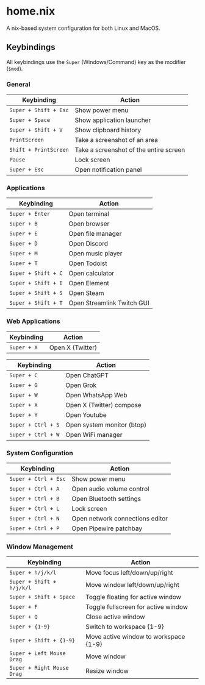# home.nix

A nix-based system configuration for both Linux and MacOS.

## Keybindings

All keybindings use the `Super` (Windows/Command) key as the modifier (`$mod`).

### General

| Keybinding | Action |
|---|---|
| `Super + Shift + Esc` | Show power menu |
| `Super + Space` | Show application launcher |
| `Super + Shift + V` | Show clipboard history |
| `PrintScreen` | Take a screenshot of an area |
| `Shift + PrintScreen` | Take a screenshot of the entire screen |
| `Pause` | Lock screen |
| `Super + Esc` | Open notification panel |

### Applications

| Keybinding | Action |
|---|---|
| `Super + Enter` | Open terminal |
| `Super + B` | Open browser |
| `Super + E` | Open file manager |
| `Super + D` | Open Discord |
| `Super + M` | Open music player |
| `Super + T` | Open Todoist |
| `Super + Shift + C` | Open calculator |
| `Super + Shift + E` | Open Element |
| `Super + Shift + S` | Open Steam |
| `Super + Shift + T` | Open Streamlink Twitch GUI |

### Web Applications

| Keybinding | Action |
|---|---|
| `Super + X` | Open X (Twitter) |

| Keybinding | Action |
|---|---|
| `Super + C` | Open ChatGPT |
| `Super + G` | Open Grok |
| `Super + W` | Open WhatsApp Web |
| `Super + X` | Open X (Twitter) compose |
| `Super + Y` | Open Youtube |
| `Super + Ctrl + S` | Open system monitor (btop) |
| `Super + Ctrl + W` | Open WiFi manager |

### System Configuration

| Keybinding | Action |
|---|---|
| `Super + Ctrl + Esc` | Show power menu |
| `Super + Ctrl + A` | Open audio volume control |
| `Super + Ctrl + B` | Open Bluetooth settings |
| `Super + Ctrl + L` | Lock screen |
| `Super + Ctrl + N` | Open network connections editor |
| `Super + Ctrl + P` | Open Pipewire patchbay |


### Window Management

| Keybinding | Action |
|---|---|
| `Super + h/j/k/l` | Move focus left/down/up/right |
| `Super + Shift + h/j/k/l` | Move window left/down/up/right |
| `Super + Shift + Space` | Toggle floating for active window |
| `Super + F` | Toggle fullscreen for active window |
| `Super + Q` | Close active window |
| `Super + {1-9}` | Switch to workspace {1-9} |
| `Super + Shift + {1-9}` | Move active window to workspace {1-9} |
| `Super + Left Mouse Drag` | Move window |
| `Super + Right Mouse Drag` | Resize window |
